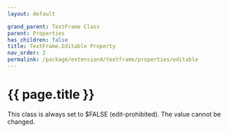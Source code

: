 ```yaml
---
layout: default

grand_parent: TextFrame Class
parent: Properties
has_children: false
title: TextFrame.Editable Property
nav_order: 2
permalink: /package/extension4/textframe/properties/editable
---
```

# {{ page.title }}

This class is always set to $FALSE (edit-prohibited). The value cannot be changed.